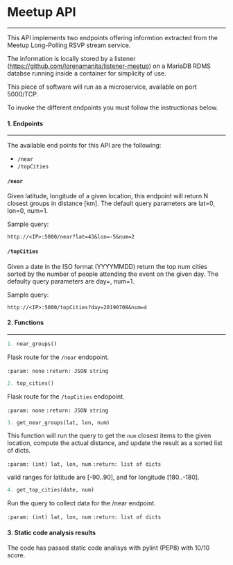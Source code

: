 # Meetup API
---
This API implements two endpoints offering informtion extracted from the Meetup Long-Polling RSVP stream service. 

The information is locally stored by a listener (https://github.com/lorenamanita/listener-meetup) on a MariaDB RDMS databse running inside a container for simplicity of use.

This piece of software will run as a microservice, available on port 5000/TCP.

To invoke the different endpoints you must follow the instructionas below.

#### 1. Endpoints
---
The available end points for this API are the following:

* `/near`
* `/topCities`

#### `/near`
Given latitude, longitude of a given location, this endpoint will return N closest groups in distance [km]. The default query parameters are lat=0, lon=0, num=1.

Sample query:

`http://<IP>:5000/near?lat=43&lon=-5&num=2`

#### `/topCities`
Given a date in the ISO format (YYYYMMDD) return the top num cities sorted by the number of people attending the event on the given day. The defaulty query parameters are day=<today>, num=1.

Sample query:

`http://<IP>:5000/topCities?day=20190708&num=4`

#### 2. Functions
---
```python
1. near_groups()
```
Flask route for the `/near` endopoint.

`:param: none`
`:return: JSON string`

```python
2. top_cities()
```
Flask route for the `/topCities` endopoint.


`:param: none`
`:return: JSON string`



```python
3. get_near_groups(lat, lon, num)
```
This function will run the query to get the `num` closest items to the given location, compute the actual distance, and update the result as a sorted list of dicts.

`:param: (int) lat, lon, num`
`:return: list of dicts`

 valid ranges for latitude are [-90..90], and for longitude [180..-180].
 
```python
4. get_top_cities(date, num)
```
Run the query to collect data for the /near endpoint.

`:param: (int) lat, lon, num`
`:return: list of dicts`

#### 3. Static code analysis results

The code has passed static code analisys with pylint (PEP8) with 10/10 score.

